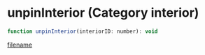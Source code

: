 # unpinInterior (Category interior)

```js
function unpinInterior(interiorID: number): void
```

[filename](unpinInterior_m.md ':include')